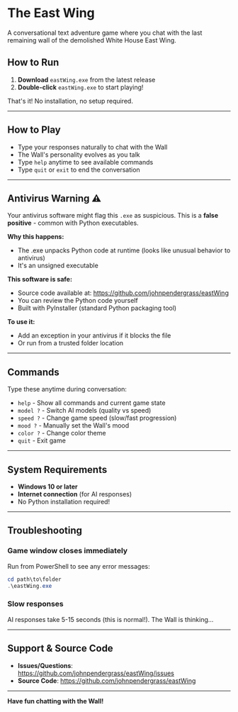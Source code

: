 # The East Wing

A conversational text adventure game where you chat with the last remaining wall of the demolished White House East Wing.

## How to Run

1. **Download** `eastWing.exe` from the latest release
2. **Double-click** `eastWing.exe` to start playing!

That's it! No installation, no setup required.

---

## How to Play

- Type your responses naturally to chat with the Wall
- The Wall's personality evolves as you talk
- Type `help` anytime to see available commands
- Type `quit` or `exit` to end the conversation

---

## Antivirus Warning ⚠️

Your antivirus software might flag this `.exe` as suspicious. This is a **false positive** - common with Python executables.

**Why this happens:**
- The .exe unpacks Python code at runtime (looks like unusual behavior to antivirus)
- It's an unsigned executable

**This software is safe:**
- Source code available at: https://github.com/johnpendergrass/eastWing
- You can review the Python code yourself
- Built with PyInstaller (standard Python packaging tool)

**To use it:**
- Add an exception in your antivirus if it blocks the file
- Or run from a trusted folder location

---

## Commands

Type these anytime during conversation:

- `help` - Show all commands and current game state
- `model ?` - Switch AI models (quality vs speed)
- `speed ?` - Change game speed (slow/fast progression)
- `mood ?` - Manually set the Wall's mood
- `color ?` - Change color theme
- `quit` - Exit game

---

## System Requirements

- **Windows 10 or later**
- **Internet connection** (for AI responses)
- No Python installation required!

---

## Troubleshooting

### Game window closes immediately
Run from PowerShell to see any error messages:
```powershell
cd path\to\folder
.\eastWing.exe
```

### Slow responses
AI responses take 5-15 seconds (this is normal!). The Wall is thinking...

---

## Support & Source Code

- **Issues/Questions**: https://github.com/johnpendergrass/eastWing/issues
- **Source Code**: https://github.com/johnpendergrass/eastWing

---

**Have fun chatting with the Wall!**
